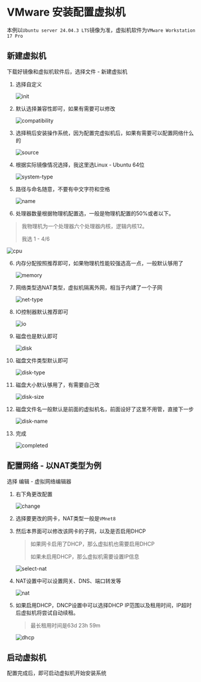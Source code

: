 # VMware 安装配置虚拟机

本例以`Ubuntu server 24.04.3 LTS`镜像为准，虚拟机软件为`VMware Workstation 17 Pro`

## 新建虚拟机

下载好镜像和虚拟机软件后，选择文件 - 新建虚拟机

1. 选择自定义

	![init](../image/vmvare/new/init.png)

2. 默认选择兼容性即可，如果有需要可以修改

	![compatibility](../image/vmvare/new/compatibility.png)

3. 选择稍后安装操作系统，因为配置完虚拟机后，如果有需要可以配置网络什么的

	![source](../image/vmvare/new/source.png)

4. 根据实际镜像情况选择，我这里选Linux - Ubuntu 64位

	![system-type](../image/vmvare/new/system-type.png)

5. 路径与命名随意，不要有中文字符和空格

	![name](../image/vmvare/new/name.png)

6. 处理器数量根据物理机配置选，一般是物理机配置的50%或者以下。

  > 我物理机为一个处理器六个处理器内核，逻辑内核12。
  >
  > 我选 1 -  4/6

  ![cpu](../image/vmvare/new/cpu.png)

6. 内存分配按照推荐即可，如果物理机性能较强选高一点，一般默认够用了

	![memory](../image/vmvare/new/memory.png)

7. 网络类型选NAT类型，虚拟机隔离外网，相当于内建了一个子网

	![net-type](../image/vmvare/new/net-type.png)

8. IO控制器默认推荐即可

	![io](../image/vmvare/new/io.png)

9. 磁盘也是默认即可

	![disk](../image/vmvare/new/disk.png)

11. 磁盘文件类型默认即可

    ![disk-type](../image/vmvare/new/disk-type.png)

11. 磁盘大小默认够用了，有需要自己改

    ![disk-size](../image/vmvare/new/disk-size.png)

12. 磁盘文件名一般默认是前面的虚拟机名，前面设好了这里不用管，直接下一步

    ![disk-name](../image/vmvare/new/disk-name.png)

13. 完成

    ![completed](../image/vmvare/new/completed.png)

## 配置网络 - 以NAT类型为例

选择 编辑 - 虚拟网络编辑器

1. 右下角更改配置

   ![change](../image/vmvare/net/change.png)

2. 选择要更改的网卡，NAT类型一般是`VMnet8`

3. 然后本界面可以修改该网卡的子网，以及是否启用DHCP

   > 如果网卡启用了DHCP，那么虚拟机也需要启用DHCP
   >
   > 如果未启用DHCP，那么虚拟机需要设置IP信息

   ![select-nat](../image/vmvare/net/select-nat.png)

4. NAT设置中可以设置网关、DNS、端口转发等

   ![nat](../image/vmvare/net/nat.png)

5. 如果启用DHCP，DNCP设置中可以选择DHCP IP范围以及租用时间，IP超时后虚拟机将尝试自动续租。

   > 最长租用时间是63d 23h 59m

   ![dhcp](../image/vmvare/net/dhcp.png)

## 启动虚拟机

配置完成后，即可启动虚拟机开始安装系统

